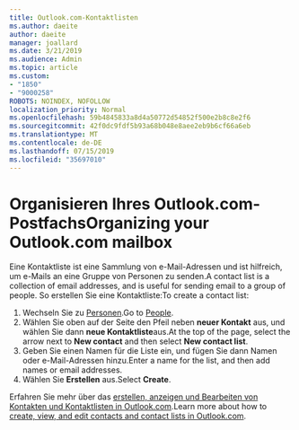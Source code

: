 ```yaml
---
title: Outlook.com-Kontaktlisten
ms.author: daeite
author: daeite
manager: joallard
ms.date: 3/21/2019
ms.audience: Admin
ms.topic: article
ms.custom:
- "1850"
- "9000258"
ROBOTS: NOINDEX, NOFOLLOW
localization_priority: Normal
ms.openlocfilehash: 59b4845833a8d4a50772d54852f500e2b8c8e2f6
ms.sourcegitcommit: 42f0dc9fdf5b93a68b048e8aee2eb9b6cf66a6eb
ms.translationtype: MT
ms.contentlocale: de-DE
ms.lasthandoff: 07/15/2019
ms.locfileid: "35697010"
---
```

# <a name="organizing-your-outlookcom-mailbox"></a><span data-ttu-id="4d992-102">Organisieren Ihres Outlook.com-Postfachs</span><span class="sxs-lookup"><span data-stu-id="4d992-102">Organizing your Outlook.com mailbox</span></span>

<span data-ttu-id="4d992-103">Eine Kontaktliste ist eine Sammlung von e-Mail-Adressen und ist hilfreich, um e-Mails an eine Gruppe von Personen zu senden.</span><span class="sxs-lookup"><span data-stu-id="4d992-103">A contact list is a collection of email addresses, and is useful for sending email to a group of people.</span></span> <span data-ttu-id="4d992-104">So erstellen Sie eine Kontaktliste:</span><span class="sxs-lookup"><span data-stu-id="4d992-104">To create a contact list:</span></span>

1. <span data-ttu-id="4d992-105">Wechseln Sie zu [Personen](https://outlook.live.com/people/).</span><span class="sxs-lookup"><span data-stu-id="4d992-105">Go to [People](https://outlook.live.com/people/).</span></span>
1. <span data-ttu-id="4d992-106">Wählen Sie oben auf der Seite den Pfeil neben **neuer Kontakt** aus, und wählen Sie dann **neue Kontaktliste**aus.</span><span class="sxs-lookup"><span data-stu-id="4d992-106">At the top of the page, select the arrow next to **New contact** and then select **New contact list**.</span></span>
1. <span data-ttu-id="4d992-107">Geben Sie einen Namen für die Liste ein, und fügen Sie dann Namen oder e-Mail-Adressen hinzu.</span><span class="sxs-lookup"><span data-stu-id="4d992-107">Enter a name for the list, and then add names or email addresses.</span></span>
1. <span data-ttu-id="4d992-108">Wählen Sie **Erstellen** aus.</span><span class="sxs-lookup"><span data-stu-id="4d992-108">Select **Create**.</span></span>

<span data-ttu-id="4d992-109">Erfahren Sie mehr über das [erstellen, anzeigen und Bearbeiten von Kontakten und Kontaktlisten in Outlook.com](https://support.office.com/article/5b909158-036e-4820-92f7-2a27f57b9f01?wt.mc_id=Office_Outlook_com_Alchemy).</span><span class="sxs-lookup"><span data-stu-id="4d992-109">Learn more about how to [create, view, and edit contacts and contact lists in Outlook.com](https://support.office.com/article/5b909158-036e-4820-92f7-2a27f57b9f01?wt.mc_id=Office_Outlook_com_Alchemy).</span></span>